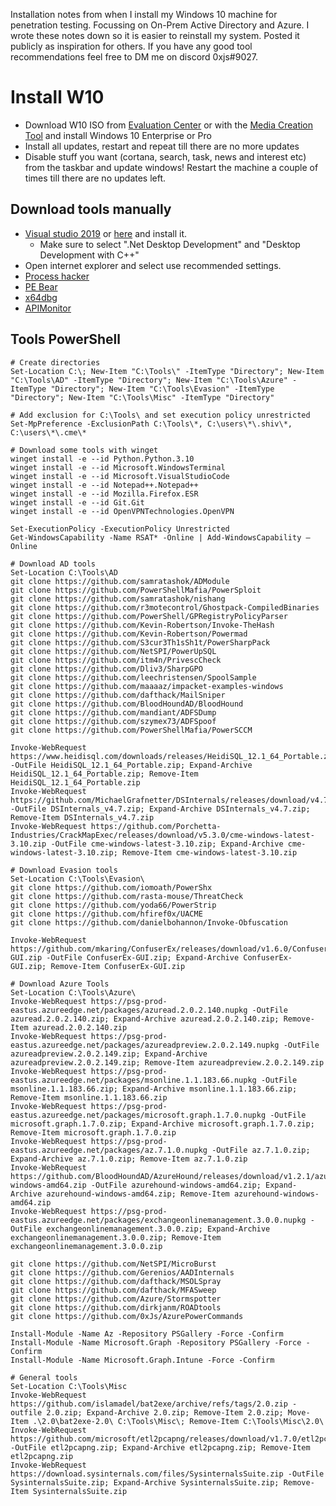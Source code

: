 Installation notes from when I install my Windows 10 machine for penetration testing. Focussing on On-Prem Active Directory and Azure. I wrote these notes down so it is easier to reinstall my system. Posted it publicly as inspiration for others. If you have any good tool recommendations feel free to DM me on discord 0xjs#9027.

# Install W10
- Download W10 ISO from [Evaluation Center](https://www.microsoft.com/en-us/evalcenter/evaluate-windows-10-enterprise) or with the [Media Creation Tool](https://www.microsoft.com/en-us/software-download/windows10) and install Windows 10 Enterprise or Pro
- Install all updates, restart and repeat till there are no more updates
- Disable stuff you want (cortana, search, task, news and interest etc) from the taskbar and update windows! Restart the machine a couple of times till there are no updates left.

## Download tools manually
- [Visual studio 2019](https://visualstudio.microsoft.com/thank-you-downloading-visual-studio/?sku=Community&rel=16&src=myvs&utm_medium=microsoft&utm_source=my.visualstudio.com&utm_campaign=download&utm_content=vs+community+2019) or [here](https://visualstudio.microsoft.com/vs/older-downloads/) and install it. 
  - Make sure to select ".Net Desktop Development" and "Desktop Development with C++"
- Open internet explorer and select use recommended settings.
- [Process hacker](https://processhacker.sourceforge.io/downloads.php)
- [PE Bear](https://github.com/hasherezade/pe-bear-releases)
- [x64dbg](https://x64dbg.com/)
- [APIMonitor](http://www.rohitab.com/downloads)

## Tools PowerShell
```
# Create directories
Set-Location C:\; New-Item "C:\Tools\" -ItemType "Directory"; New-Item "C:\Tools\AD" -ItemType "Directory"; New-Item "C:\Tools\Azure" -ItemType "Directory"; New-Item "C:\Tools\Evasion" -ItemType "Directory"; New-Item "C:\Tools\Misc" -ItemType "Directory"

# Add exclusion for C:\Tools\ and set execution policy unrestricted
Set-MpPreference -ExclusionPath C:\Tools\*, C:\users\*\.shiv\*, C:\users\*\.cme\*

# Download some tools with winget
winget install -e --id Python.Python.3.10
winget install -e --id Microsoft.WindowsTerminal
winget install -e --id Microsoft.VisualStudioCode
winget install -e --id Notepad++.Notepad++
winget install -e --id Mozilla.Firefox.ESR
winget install -e --id Git.Git
winget install -e --id OpenVPNTechnologies.OpenVPN

Set-ExecutionPolicy -ExecutionPolicy Unrestricted
Get-WindowsCapability -Name RSAT* -Online | Add-WindowsCapability –Online

# Download AD tools
Set-Location C:\Tools\AD
git clone https://github.com/samratashok/ADModule
git clone https://github.com/PowerShellMafia/PowerSploit
git clone https://github.com/samratashok/nishang
git clone https://github.com/r3motecontrol/Ghostpack-CompiledBinaries
git clone https://github.com/PowerShell/GPRegistryPolicyParser
git clone https://github.com/Kevin-Robertson/Invoke-TheHash
git clone https://github.com/Kevin-Robertson/Powermad
git clone https://github.com/S3cur3Th1sSh1t/PowerSharpPack
git clone https://github.com/NetSPI/PowerUpSQL
git clone https://github.com/itm4n/PrivescCheck
git clone https://github.com/Dliv3/SharpGPO
git clone https://github.com/leechristensen/SpoolSample
git clone https://github.com/maaaaz/impacket-examples-windows
git clone https://github.com/dafthack/MailSniper
git clone https://github.com/BloodHoundAD/BloodHound
git clone https://github.com/mandiant/ADFSDump
git clone https://github.com/szymex73/ADFSpoof
git clone https://github.com/PowerShellMafia/PowerSCCM

Invoke-WebRequest https://www.heidisql.com/downloads/releases/HeidiSQL_12.1_64_Portable.zip -OutFile HeidiSQL_12.1_64_Portable.zip; Expand-Archive HeidiSQL_12.1_64_Portable.zip; Remove-Item HeidiSQL_12.1_64_Portable.zip
Invoke-WebRequest https://github.com/MichaelGrafnetter/DSInternals/releases/download/v4.7/DSInternals_v4.7.zip -OutFile DSInternals_v4.7.zip; Expand-Archive DSInternals_v4.7.zip; Remove-Item DSInternals_v4.7.zip
Invoke-WebRequest https://github.com/Porchetta-Industries/CrackMapExec/releases/download/v5.3.0/cme-windows-latest-3.10.zip -OutFile cme-windows-latest-3.10.zip; Expand-Archive cme-windows-latest-3.10.zip; Remove-Item cme-windows-latest-3.10.zip

# Download Evasion tools
Set-Location C:\Tools\Evasion\
git clone https://github.com/iomoath/PowerShx
git clone https://github.com/rasta-mouse/ThreatCheck
git clone https://github.com/yoda66/PowerStrip
git clone https://github.com/hfiref0x/UACME
git clone https://github.com/danielbohannon/Invoke-Obfuscation

Invoke-WebRequest https://github.com/mkaring/ConfuserEx/releases/download/v1.6.0/ConfuserEx-GUI.zip -OutFile ConfuserEx-GUI.zip; Expand-Archive ConfuserEx-GUI.zip; Remove-Item ConfuserEx-GUI.zip

# Download Azure Tools
Set-Location C:\Tools\Azure\
Invoke-WebRequest https://psg-prod-eastus.azureedge.net/packages/azuread.2.0.2.140.nupkg -OutFile azuread.2.0.2.140.zip; Expand-Archive azuread.2.0.2.140.zip; Remove-Item azuread.2.0.2.140.zip
Invoke-WebRequest https://psg-prod-eastus.azureedge.net/packages/azureadpreview.2.0.2.149.nupkg -OutFile azureadpreview.2.0.2.149.zip; Expand-Archive azureadpreview.2.0.2.149.zip; Remove-Item azureadpreview.2.0.2.149.zip
Invoke-WebRequest https://psg-prod-eastus.azureedge.net/packages/msonline.1.1.183.66.nupkg -OutFile msonline.1.1.183.66.zip; Expand-Archive msonline.1.1.183.66.zip; Remove-Item msonline.1.1.183.66.zip
Invoke-WebRequest https://psg-prod-eastus.azureedge.net/packages/microsoft.graph.1.7.0.nupkg -OutFile microsoft.graph.1.7.0.zip; Expand-Archive microsoft.graph.1.7.0.zip; Remove-Item microsoft.graph.1.7.0.zip
Invoke-WebRequest https://psg-prod-eastus.azureedge.net/packages/az.7.1.0.nupkg -OutFile az.7.1.0.zip; Expand-Archive az.7.1.0.zip; Remove-Item az.7.1.0.zip
Invoke-WebRequest https://github.com/BloodHoundAD/AzureHound/releases/download/v1.2.1/azurehound-windows-amd64.zip -OutFile azurehound-windows-amd64.zip; Expand-Archive azurehound-windows-amd64.zip; Remove-Item azurehound-windows-amd64.zip
Invoke-WebRequest https://psg-prod-eastus.azureedge.net/packages/exchangeonlinemanagement.3.0.0.nupkg -OutFile exchangeonlinemanagement.3.0.0.zip; Expand-Archive exchangeonlinemanagement.3.0.0.zip; Remove-Item exchangeonlinemanagement.3.0.0.zip

git clone https://github.com/NetSPI/MicroBurst
git clone https://github.com/Gerenios/AADInternals
git clone https://github.com/dafthack/MSOLSpray
git clone https://github.com/dafthack/MFASweep
git clone https://github.com/Azure/Stormspotter
git clone https://github.com/dirkjanm/ROADtools
git clone https://github.com/0xJs/AzurePowerCommands

Install-Module -Name Az -Repository PSGallery -Force -Confirm
Install-Module -Name Microsoft.Graph -Repository PSGallery -Force -Confirm
Install-Module -Name Microsoft.Graph.Intune -Force -Confirm

# General tools
Set-Location C:\Tools\Misc
Invoke-WebRequest https://github.com/islamadel/bat2exe/archive/refs/tags/2.0.zip -outfile 2.0.zip; Expand-Archive 2.0.zip; Remove-Item 2.0.zip; Move-Item .\2.0\bat2exe-2.0\ C:\Tools\Misc\; Remove-Item C:\Tools\Misc\2.0\
Invoke-WebRequest https://github.com/microsoft/etl2pcapng/releases/download/v1.7.0/etl2pcapng.zip -OutFile etl2pcapng.zip; Expand-Archive etl2pcapng.zip; Remove-Item etl2pcapng.zip
Invoke-WebRequest https://download.sysinternals.com/files/SysinternalsSuite.zip -OutFile SysinternalsSuite.zip; Expand-Archive SysinternalsSuite.zip; Remove-Item SysinternalsSuite.zip
```
